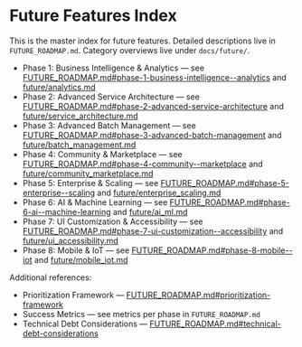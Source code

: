 # Future Features Index

This is the master index for future features. Detailed descriptions live in `FUTURE_ROADMAP.md`. Category overviews live under `docs/future/`.

- Phase 1: Business Intelligence & Analytics — see [FUTURE_ROADMAP.md#phase-1-business-intelligence--analytics](FUTURE_ROADMAP.md#phase-1-business-intelligence--analytics) and [future/analytics.md](future/analytics.md)
- Phase 2: Advanced Service Architecture — see [FUTURE_ROADMAP.md#phase-2-advanced-service-architecture](FUTURE_ROADMAP.md#phase-2-advanced-service-architecture) and [future/service_architecture.md](future/service_architecture.md)
- Phase 3: Advanced Batch Management — see [FUTURE_ROADMAP.md#phase-3-advanced-batch-management](FUTURE_ROADMAP.md#phase-3-advanced-batch-management) and [future/batch_management.md](future/batch_management.md)
- Phase 4: Community & Marketplace — see [FUTURE_ROADMAP.md#phase-4-community--marketplace](FUTURE_ROADMAP.md#phase-4-community--marketplace) and [future/community_marketplace.md](future/community_marketplace.md)
- Phase 5: Enterprise & Scaling — see [FUTURE_ROADMAP.md#phase-5-enterprise--scaling](FUTURE_ROADMAP.md#phase-5-enterprise--scaling) and [future/enterprise_scaling.md](future/enterprise_scaling.md)
- Phase 6: AI & Machine Learning — see [FUTURE_ROADMAP.md#phase-6-ai--machine-learning](FUTURE_ROADMAP.md#phase-6-ai--machine-learning) and [future/ai_ml.md](future/ai_ml.md)
- Phase 7: UI Customization & Accessibility — see [FUTURE_ROADMAP.md#phase-7-ui-customization--accessibility](FUTURE_ROADMAP.md#phase-7-ui-customization--accessibility) and [future/ui_accessibility.md](future/ui_accessibility.md)
- Phase 8: Mobile & IoT — see [FUTURE_ROADMAP.md#phase-8-mobile--iot](FUTURE_ROADMAP.md#phase-8-mobile--iot) and [future/mobile_iot.md](future/mobile_iot.md)

Additional references:
- Prioritization Framework — [FUTURE_ROADMAP.md#prioritization-framework](FUTURE_ROADMAP.md#prioritization-framework)
- Success Metrics — see metrics per phase in `FUTURE_ROADMAP.md`
- Technical Debt Considerations — [FUTURE_ROADMAP.md#technical-debt-considerations](FUTURE_ROADMAP.md#technical-debt-considerations)